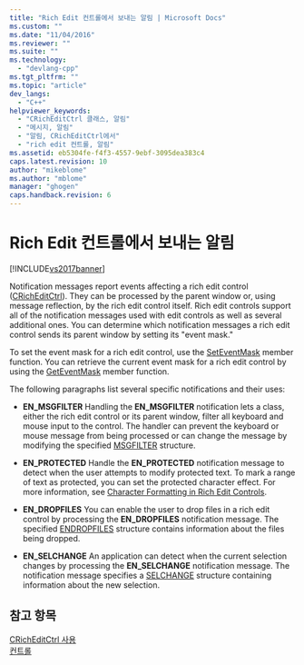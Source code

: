 ```yaml
---
title: "Rich Edit 컨트롤에서 보내는 알림 | Microsoft Docs"
ms.custom: ""
ms.date: "11/04/2016"
ms.reviewer: ""
ms.suite: ""
ms.technology: 
  - "devlang-cpp"
ms.tgt_pltfrm: ""
ms.topic: "article"
dev_langs: 
  - "C++"
helpviewer_keywords: 
  - "CRichEditCtrl 클래스, 알림"
  - "메시지, 알림"
  - "알림, CRichEditCtrl에서"
  - "rich edit 컨트롤, 알림"
ms.assetid: eb5304fe-f4f3-4557-9ebf-3095dea383c4
caps.latest.revision: 10
author: "mikeblome"
ms.author: "mblome"
manager: "ghogen"
caps.handback.revision: 6
---
```

# Rich Edit 컨트롤에서 보내는 알림
[!INCLUDE[vs2017banner](../assembler/inline/includes/vs2017banner.md)]

Notification messages report events affecting a rich edit control \([CRichEditCtrl](../mfc/reference/cricheditctrl-class.md)\).  They can be processed by the parent window or, using message reflection, by the rich edit control itself.  Rich edit controls support all of the notification messages used with edit controls as well as several additional ones.  You can determine which notification messages a rich edit control sends its parent window by setting its "event mask."  
  
 To set the event mask for a rich edit control, use the [SetEventMask](../Topic/CRichEditCtrl::SetEventMask.md) member function.  You can retrieve the current event mask for a rich edit control by using the [GetEventMask](../Topic/CRichEditCtrl::GetEventMask.md) member function.  
  
 The following paragraphs list several specific notifications and their uses:  
  
-   **EN\_MSGFILTER** Handling the **EN\_MSGFILTER** notification lets a class, either the rich edit control or its parent window, filter all keyboard and mouse input to the control.  The handler can prevent the keyboard or mouse message from being processed or can change the message by modifying the specified [MSGFILTER](http://msdn.microsoft.com/library/windows/desktop/bb787936) structure.  
  
-   **EN\_PROTECTED** Handle the **EN\_PROTECTED** notification message to detect when the user attempts to modify protected text.  To mark a range of text as protected, you can set the protected character effect.  For more information, see [Character Formatting in Rich Edit Controls](../mfc/character-formatting-in-rich-edit-controls.md).  
  
-   **EN\_DROPFILES** You can enable the user to drop files in a rich edit control by processing the **EN\_DROPFILES** notification message.  The specified [ENDROPFILES](http://msdn.microsoft.com/library/windows/desktop/bb787895) structure contains information about the files being dropped.  
  
-   **EN\_SELCHANGE** An application can detect when the current selection changes by processing the **EN\_SELCHANGE** notification message.  The notification message specifies a [SELCHANGE](http://msdn.microsoft.com/library/windows/desktop/bb787952) structure containing information about the new selection.  
  
## 참고 항목  
 [CRichEditCtrl 사용](../mfc/using-cricheditctrl.md)   
 [컨트롤](../mfc/controls-mfc.md)